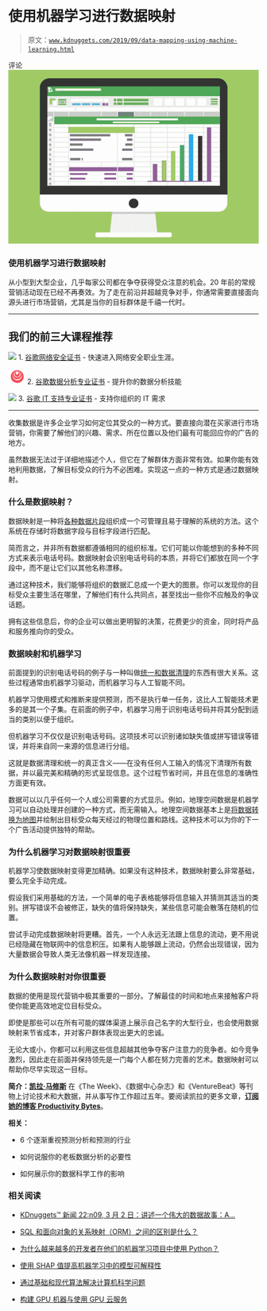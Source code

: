 # 使用机器学习进行数据映射

> 原文：[`www.kdnuggets.com/2019/09/data-mapping-using-machine-learning.html`](https://www.kdnuggets.com/2019/09/data-mapping-using-machine-learning.html)

评论![图](img/b2c80e116ced5411e7df06c7140efcf8.png)

### 使用机器学习进行数据映射

从小型到大型企业，几乎每家公司都在争夺获得受众注意的机会。20 年前的常规营销活动现在已经不再奏效。为了走在前沿并超越竞争对手，你通常需要直接面向源头进行市场营销，尤其是当你的目标群体是千禧一代时。

* * *

## 我们的前三大课程推荐

![](img/0244c01ba9267c002ef39d4907e0b8fb.png) 1\. [谷歌网络安全证书](https://www.kdnuggets.com/google-cybersecurity) - 快速进入网络安全职业生涯。

![](img/e225c49c3c91745821c8c0368bf04711.png) 2\. [谷歌数据分析专业证书](https://www.kdnuggets.com/google-data-analytics) - 提升你的数据分析技能

![](img/0244c01ba9267c002ef39d4907e0b8fb.png) 3\. [谷歌 IT 支持专业证书](https://www.kdnuggets.com/google-itsupport) - 支持你组织的 IT 需求

* * *

收集数据是许多企业学习如何定位其受众的一种方式。要直接向潜在买家进行市场营销，你需要了解他们的兴趣、需求、所在位置以及他们最有可能回应你的广告的地方。

虽然数据无法过于详细地描述个人，但它在了解群体方面非常有效。如果你能有效地利用数据，了解目标受众的行为不必困难。实现这一点的一种方式是通过数据映射。

### 什么是数据映射？

数据映射是一种将[各种数据片段](https://dzone.com/articles/what-is-data-mapping)组织成一个可管理且易于理解的系统的方法。这个系统在存储时将数据字段与目标字段进行匹配。

简而言之，并非所有数据都遵循相同的组织标准。它们可能以你能想到的多种不同方式来表示电话号码。数据映射会识别电话号码的本质，并将它们都放在同一个字段中，而不是让它们以其他名称漂移。

通过这种技术，我们能够将组织的数据汇总成一个更大的图景。你可以发现你的目标受众主要生活在哪里，了解他们有什么共同点，甚至找出一些你不应触及的争议话题。

拥有这些信息后，你的企业可以做出更明智的决策，花费更少的资金，同时将产品和服务推向你的受众。

### 数据映射和机器学习

前面提到的识别电话号码的例子与一种叫做[统一和数据清理](https://towardsdatascience.com/machine-learning-for-data-cleaning-and-unification-b3213bbd18e)的东西有很大关系。这些过程通常由机器学习驱动，而机器学习与人工智能不同。

机器学习使用模式和推断来提供预测，而不是执行单一任务，这比人工智能技术更多的是其一个子集。在前面的例子中，机器学习用于识别电话号码并将其分配到适当的类别以便于组织。

但机器学习不仅仅是识别电话号码。这项技术可以识别诸如缺失值或拼写错误等错误，并将来自同一来源的信息进行分组。

这就是数据清理和统一的真正含义——在没有任何人工输入的情况下清理所有数据，并以最完美和精确的形式呈现信息。这个过程节省时间，并且在信息的准确性方面更有效。

数据可以以几乎任何一个人或公司需要的方式显示。例如，地理空间数据是机器学习可以自动处理并创建的一种方式，而无需输入。地理空间数据基本上是[将数据转换为地图](https://www.mapbusinessonline.com/Whitepaper.aspx/How-Businesses-Use-Geo-Spatial-Data)并绘制出目标受众每天经过的物理位置和路线。这种技术可以为你的下一个广告活动提供独特的帮助。

### 为什么机器学习对数据映射很重要

机器学习使数据映射变得更加精确。如果没有这种技术，数据映射要么非常基础，要么完全手动完成。

假设我们采用基础的方法，一个简单的电子表格能够将信息输入并猜测其适当的类别。拼写错误不会被修正，缺失的值将保持缺失，某些信息可能会散落在随机的位置。

尝试手动完成数据映射将更糟。首先，一个人永远无法跟上信息的流动，更不用说已经隐藏在物联网中的信息积压。如果有人能够跟上流动，仍然会出现错误，因为大量数据会导致人类无法像机器一样发现连接。

### 为什么数据映射对你很重要

数据的使用是现代营销中极其重要的一部分。了解最佳的时间和地点来接触客户将使你能更高效地定位目标受众。

即使是那些可以在所有可能的媒体渠道上展示自己名字的大型行业，也会使用数据映射来节省成本，并对客户群体表现出更大的忠诚。

无论大或小，你都可以利用这些信息超越其他争夺客户注意力的竞争者。如今竞争激烈，因此走在前面并保持领先是一门每个人都在努力完善的艺术。数据映射可以帮助你尽早实现这一目标。

**简介：[凯拉·马修斯](http://productivitybytes.com/subscribe-to-productivity-bytes/)** 在《The Week》、《数据中心杂志》和《VentureBeat》等刊物上讨论技术和大数据，并从事写作工作超过五年。要阅读凯拉的更多文章，[**订阅她的博客 Productivity Bytes**](http://productivitybytes.com/subscribe-to-productivity-bytes/)。 

**相关：**

+   6 个逐渐重视预测分析和预测的行业

+   如何说服你的老板数据分析的必要性

+   如何展示你的数据科学工作的影响

### 相关阅读

+   [KDnuggets™ 新闻 22:n09, 3 月 2 日：讲述一个伟大的数据故事：A…](https://www.kdnuggets.com/2022/n09.html)

+   [SQL 和面向对象的关系映射（ORM）之间的区别是什么？](https://www.kdnuggets.com/2022/02/difference-sql-object-relational-mapping-orm.html)

+   [为什么越来越多的开发者在他们的机器学习项目中使用 Python？](https://www.kdnuggets.com/2022/01/developers-python-machine-learning-projects.html)

+   [使用 SHAP 值提高机器学习中的模型可解释性](https://www.kdnuggets.com/2023/08/shap-values-model-interpretability-machine-learning.html)

+   [通过基础和现代算法解决计算机科学问题](https://www.kdnuggets.com/2023/11/packt-tackle-computer-science-problems-fundamental-modern-algorithms-machine-learning)

+   [构建 GPU 机器与使用 GPU 云服务](https://www.kdnuggets.com/building-a-gpu-machine-vs-using-the-gpu-cloud)
